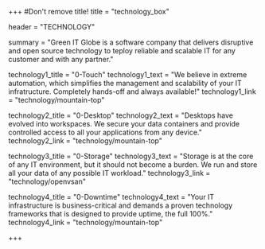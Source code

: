 +++
#Don't remove title!
title = "technology_box"

header = "TECHNOLOGY"

summary = "Green IT Globe is a software company that delivers disruptive and open source technology to teploy reliable and scalable IT for any customer and with any partner."

technology1_title = "0-Touch"
technology1_text = "We believe in extreme automation, which simplifies the management and scalability of your IT infratructure. Completely hands-off and always available!"
technology1_link = "technology/mountain-top"

technology2_title = "0-Desktop"
technology2_text = "Desktops have evolved into workspaces. We secure your data containers and provide controlled access to all your applications from any device."
technology2_link = "technology/mountain-top"

technology3_title = "0-Storage"
technology3_text = "Storage is at the core of any IT environment, but it should not become a burden. We run and store all your data of any possible IT workload."
technology3_link = "technology/openvsan"

technology4_title = "0-Downtime"
technology4_text = "Your IT infrastructure is business-critical and demands a proven technology frameworks that is designed to provide uptime, the full 100%."
technology4_link = "technology/mountain-top"

+++